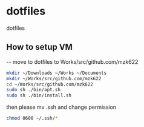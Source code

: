 # dotfiles
dotfiles


## How to setup VM


-- move to dotfiles to Works/src/github.com/mzk622
``` bash
mkdir ~/Downloads ~/Works ~/Documents
mkdir ~/Works/src/github.com/mzk622
cd ~/Works/src/github.com/mzk622
sudo sh ./bin/apt.sh
sudo sh ./bin/install.sh
```

then please mv .ssh and change permission
``` bash
chmod 0600 ~/.ssh/*
```